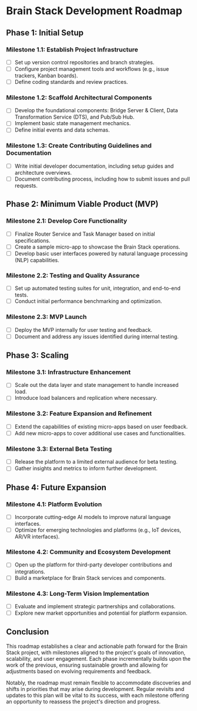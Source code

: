 # Brain Stack Development Roadmap

## Phase 1: Initial Setup

### Milestone 1.1: Establish Project Infrastructure

- [ ] Set up version control repositories and branch strategies.
- [ ] Configure project management tools and workflows (e.g., issue trackers, Kanban boards).
- [ ] Define coding standards and review practices.

### Milestone 1.2: Scaffold Architectural Components

- [ ] Develop the foundational components: Bridge Server & Client, Data Transformation Service (DTS), and Pub/Sub Hub.
- [ ] Implement basic state management mechanics.
- [ ] Define initial events and data schemas.

### Milestone 1.3: Create Contributing Guidelines and Documentation

- [ ] Write initial developer documentation, including setup guides and architecture overviews.
- [ ] Document contributing process, including how to submit issues and pull requests.

## Phase 2: Minimum Viable Product (MVP)

### Milestone 2.1: Develop Core Functionality

- [ ] Finalize Router Service and Task Manager based on initial specifications.
- [ ] Create a sample micro-app to showcase the Brain Stack operations.
- [ ] Develop basic user interfaces powered by natural language processing (NLP) capabilities.

### Milestone 2.2: Testing and Quality Assurance

- [ ] Set up automated testing suites for unit, integration, and end-to-end tests.
- [ ] Conduct initial performance benchmarking and optimization.

### Milestone 2.3: MVP Launch

- [ ] Deploy the MVP internally for user testing and feedback.
- [ ] Document and address any issues identified during internal testing.

## Phase 3: Scaling

### Milestone 3.1: Infrastructure Enhancement

- [ ] Scale out the data layer and state management to handle increased load.
- [ ] Introduce load balancers and replication where necessary.

### Milestone 3.2: Feature Expansion and Refinement

- [ ] Extend the capabilities of existing micro-apps based on user feedback.
- [ ] Add new micro-apps to cover additional use cases and functionalities.

### Milestone 3.3: External Beta Testing

- [ ] Release the platform to a limited external audience for beta testing.
- [ ] Gather insights and metrics to inform further development.

## Phase 4: Future Expansion

### Milestone 4.1: Platform Evolution

- [ ] Incorporate cutting-edge AI models to improve natural language interfaces.
- [ ] Optimize for emerging technologies and platforms (e.g., IoT devices, AR/VR interfaces).

### Milestone 4.2: Community and Ecosystem Development

- [ ] Open up the platform for third-party developer contributions and integrations.
- [ ] Build a marketplace for Brain Stack services and components.

### Milestone 4.3: Long-Term Vision Implementation

- [ ] Evaluate and implement strategic partnerships and collaborations.
- [ ] Explore new market opportunities and potential for platform expansion.

## Conclusion

This roadmap establishes a clear and actionable path forward for the Brain Stack project, with milestones aligned to the project's goals of innovation, scalability, and user engagement. Each phase incrementally builds upon the work of the previous, ensuring sustainable growth and allowing for adjustments based on evolving requirements and feedback.

Notably, the roadmap must remain flexible to accommodate discoveries and shifts in priorities that may arise during development. Regular revisits and updates to this plan will be vital to its success, with each milestone offering an opportunity to reassess the project's direction and progress.

